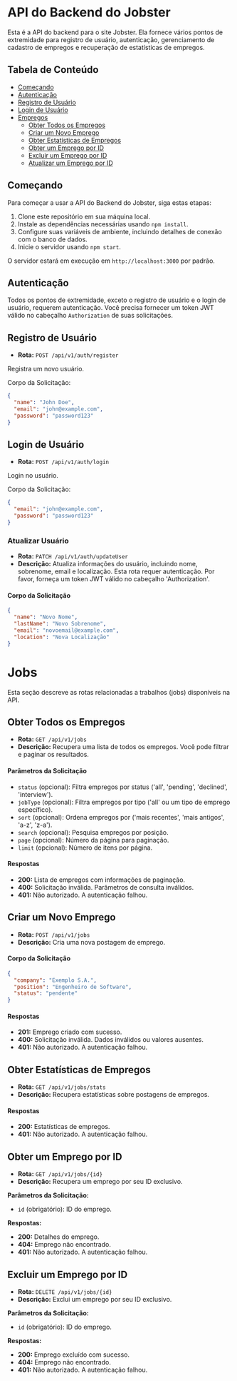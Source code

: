 
# API do Backend do Jobster


Esta é a API do backend para o site Jobster. Ela fornece vários pontos de extremidade para registro de usuário, autenticação, gerenciamento de cadastro de empregos e recuperação de estatísticas de empregos.

## Tabela de Conteúdo

- [Começando](#começando)
- [Autenticação](#autenticação)
- [Registro de Usuário](#registro-de-usuário)
- [Login de Usuário](#login-de-usuário)
- [Empregos](#empregos)
  - [Obter Todos os Empregos](#obter-todos-os-empregos)
  - [Criar um Novo Emprego](#criar-um-novo-emprego)
  - [Obter Estatísticas de Empregos](#obter-estatísticas-de-empregos)
  - [Obter um Emprego por ID](#obter-um-emprego-por-id)
  - [Excluir um Emprego por ID](#excluir-um-emprego-por-id)
  - [Atualizar um Emprego por ID](#atualizar-um-emprego-por-id)

## Começando

Para começar a usar a API do Backend do Jobster, siga estas etapas:

1. Clone este repositório em sua máquina local.
2. Instale as dependências necessárias usando `npm install`.
3. Configure suas variáveis de ambiente, incluindo detalhes de conexão com o banco de dados.
4. Inicie o servidor usando `npm start`.

O servidor estará em execução em `http://localhost:3000` por padrão.

## Autenticação

Todos os pontos de extremidade, exceto o registro de usuário e o login de usuário, requerem autenticação. Você precisa fornecer um token JWT válido no cabeçalho `Authorization` de suas solicitações.

## Registro de Usuário

- **Rota:** `POST /api/v1/auth/register`

Registra um novo usuário.

Corpo da Solicitação:

```json
{
  "name": "John Doe",
  "email": "john@example.com",
  "password": "password123"
}
```

## Login de Usuário

- **Rota:** `POST /api/v1/auth/login`

Login no usuário.

Corpo da Solicitação:

```json
{
  "email": "john@example.com",
  "password": "password123"
}
```

### Atualizar Usuário

- **Rota:** `PATCH /api/v1/auth/updateUser`
- **Descrição:** Atualiza informações do usuário, incluindo nome, sobrenome, email e localização. Esta rota requer autenticação. Por favor, forneça um token JWT válido no cabeçalho 'Authorization'.


#### Corpo da Solicitação

```json
{
  "name": "Novo Nome",
  "lastName": "Novo Sobrenome",
  "email": "novoemail@example.com",
  "location": "Nova Localização"
}
```

# Jobs

Esta seção descreve as rotas relacionadas a trabalhos (jobs) disponíveis na API.

## Obter Todos os Empregos

- **Rota:** `GET /api/v1/jobs`
- **Descrição:** Recupera uma lista de todos os empregos. Você pode filtrar e paginar os resultados.

#### Parâmetros da Solicitação

- `status` (opcional): Filtra empregos por status ('all', 'pending', 'declined', 'interview').
- `jobType` (opcional): Filtra empregos por tipo ('all' ou um tipo de emprego específico).
- `sort` (opcional): Ordena empregos por ('mais recentes', 'mais antigos', 'a-z', 'z-a').
- `search` (opcional): Pesquisa empregos por posição.
- `page` (opcional): Número da página para paginação.
- `limit` (opcional): Número de itens por página.

#### Respostas

- **200:** Lista de empregos com informações de paginação.
- **400:** Solicitação inválida. Parâmetros de consulta inválidos.
- **401:** Não autorizado. A autenticação falhou.

## Criar um Novo Emprego

- **Rota:** `POST /api/v1/jobs`
- **Descrição:** Cria uma nova postagem de emprego.

#### Corpo da Solicitação

```json
{
  "company": "Exemplo S.A.",
  "position": "Engenheiro de Software",
  "status": "pendente"
}
```

#### Respostas

- **201:** Emprego criado com sucesso.
- **400:** Solicitação inválida. Dados inválidos ou valores ausentes.
- **401:** Não autorizado. A autenticação falhou.


## Obter Estatísticas de Empregos

- **Rota:** `GET /api/v1/jobs/stats`
- **Descrição:** Recupera estatísticas sobre postagens de empregos.

#### Respostas

- **200:** Estatísticas de empregos.
- **401:** Não autorizado. A autenticação falhou.


## Obter um Emprego por ID

- **Rota:** `GET /api/v1/jobs/{id}`
- **Descrição:** Recupera um emprego por seu ID exclusivo.

**Parâmetros da Solicitação:**

- `id` (obrigatório): ID do emprego.

**Respostas:**

- **200:** Detalhes do emprego.
- **404:** Emprego não encontrado.
- **401:** Não autorizado. A autenticação falhou.

## Excluir um Emprego por ID

- **Rota:** `DELETE /api/v1/jobs/{id}`
- **Descrição:** Exclui um emprego por seu ID exclusivo.

**Parâmetros da Solicitação:**

- `id` (obrigatório): ID do emprego.

**Respostas:**

- **200:** Emprego excluído com sucesso.
- **404:** Emprego não encontrado.
- **401:** Não autorizado. A autenticação falhou.


